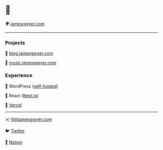 # 👋

🌍 [jamesgwyer.com](https://i.hate.jamesgwyer.com)

---

### Projects

📃 [blog.jamesgwyer.com](https://blog.jamesgwyer.com)

🎵 [music.jamesgwyer.com](https://music.jamesgwyer.com)

### Experience

📃 WordPress ([self-hosted](https://wordpress.org))

🌅 React ([Next.js](https://nextjs.org))

📐 [Vercel](https://vercel.com)

---

✉️ [6@jamesgwyer.com](mailto:6@jamesgwyer.com)

🐦 [Twitter](https://twitter.com/jamesgwyer)

📔 [Notion](https://jamesgwyer.com/notion)

